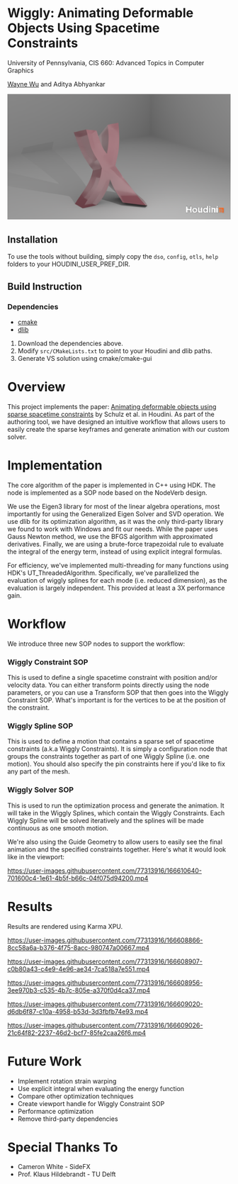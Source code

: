 # Wiggly: Animating Deformable Objects Using Spacetime Constraints
University of Pennsylvania, CIS 660: Advanced Topics in Computer Graphics

[Wayne Wu](https://www.wuwayne.com/) and Aditya Abhyankar

![Teaser](img/xwalking.png)

## Installation
To use the tools without building, simply copy the `dso`, `config`, `otls`, `help` folders to your HOUDINI_USER_PREF_DIR.

## Build Instruction

### Dependencies
* [cmake](https://cmake.org/)
* [dlib](http://dlib.net/)

1. Download the dependencies above.
2. Modify `src/CMakeLists.txt` to point to your Houdini and dlib paths.
3. Generate VS solution using cmake/cmake-gui

Overview
============
This project implements the paper: [Animating deformable objects using sparse spacetime constraints](https://dl.acm.org/doi/10.1145/2601097.2601156) by Schulz et al. in Houdini. As part of the authoring tool, we have designed an intuitive workflow that allows users to easily create the sparse keyframes and generate animation with our custom solver.

Implementation
=============
The core algorithm of the paper is implemented in C++ using HDK. The node is implemented as a SOP node based on the NodeVerb design.

We use the Eigen3 library for most of the linear algebra operations, most importantly for using the Generalized Eigen Solver and SVD operation. We use dlib for its optimization algorithm, as it was the only third-party library we found to work with Windows and fit our needs. While the paper uses Gauss Newton method, we use the BFGS algorithm with approximated derivatives. Finally, we are using a brute-force trapezoidal rule to evaluate the integral of the energy term, instead of using explicit integral formulas.

For efficiency, we've implemented multi-threading for many functions using HDK's UT_ThreadedAlgorithm. Specifically, we've parallelized the evaluation of wiggly splines for each mode (i.e. reduced dimension), as the evaluation is largely independent. This provided at least a 3X performance gain.

Workflow
============
We introduce three new SOP nodes to support the workflow:

### Wiggly Constraint SOP
This is used to define a single spacetime constraint with position and/or velocity data.
You can either transform points directly using the node parameters, or you can use a Transform SOP that then goes into the Wiggly Constraint SOP. 
What's important is for the vertices to be at the position of the constraint.

### Wiggly Spline SOP
This is used to define a motion that contains a sparse set of spacetime constraints (a.k.a Wiggly Constraints).
It is simply a configuration node that groups the constraints together as part of one Wiggly Spline (i.e. one motion).
You should also specify the pin constraints here if you'd like to fix any part of the mesh.

### Wiggly Solver SOP
This is used to run the optimization process and generate the animation. It will take in the Wiggly Splines, which contain the Wiggly Constraints.
Each Wiggly Spline will be solved iteratively and the splines will be made continuous as one smooth motion.

We're also using the Guide Geometry to allow users to easily see the final animation and the specified constraints together.
Here's what it would look like in the viewport:

https://user-images.githubusercontent.com/77313916/166610640-701600c4-1e61-4b5f-b66c-04f075d94200.mp4

Results
=============
Results are rendered using Karma XPU.

https://user-images.githubusercontent.com/77313916/166608866-8cc58a6a-b376-4f75-8acc-980747a00667.mp4


https://user-images.githubusercontent.com/77313916/166608907-c0b80a43-c4e9-4e96-ae34-7ca518a7e551.mp4


https://user-images.githubusercontent.com/77313916/166608956-3ee970b3-c535-4b7c-805e-a370f0d4ca37.mp4


https://user-images.githubusercontent.com/77313916/166609020-d6db6f87-c10a-4958-b53d-3d3fbfb74e93.mp4


https://user-images.githubusercontent.com/77313916/166609026-21c64f82-2237-46d2-bcf7-85fe2caa26f6.mp4


Future Work
==============
* Implement rotation strain warping
* Use explicit integral when evaluating the energy function
* Compare other optimization techniques
* Create viewport handle for Wiggly Constraint SOP
* Performance optimization
* Remove third-party dependencies

Special Thanks To
=================
* Cameron White - SideFX
* Prof. Klaus Hildebrandt - TU Delft
